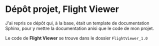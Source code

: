 
# Dépôt projet, Flight Viewer

J'ai repris ce dépôt qui, à la base, était un template de documentation Sphinx, pour y mettre la documentation anisi que le code de mon projet.

Le code de **Flight Viewer** se trouve dans le dossier `FlightViewer_1.0`
